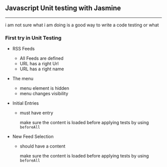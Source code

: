 ## Javascript Unit testing with Jasmine
---

i am not sure what i am doing is a good way to write a code testing or what




### First try in Unit Testing

* RSS Feeds
    * All Feeds are defined
    * URL has a right Url
    * URL has a right name
    
* The menu
    * menu element is hidden
    * menu changes visibility

* Initial Entries
     * must have entry
     
        make sure the content is loaded before applying tests by using `beforeAll`

* New Feed Selection
    * should have a content
    
        make sure the content is loaded before applying tests by using `beforeAll`
        